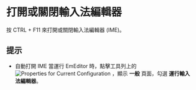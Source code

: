 # 打開或關閉輸入法編輯器

按 CTRL + F11 來打開或關閉輸入法編輯器 (IME)。

## 提示

- 自動打開 IME 當運行 EmEditor 時，點擊工具列上的
![Properties for Current Configuration](../../images/properties..png) ，顯示 **一般** 頁面，勾選 **運行輸入法編輯器**。
